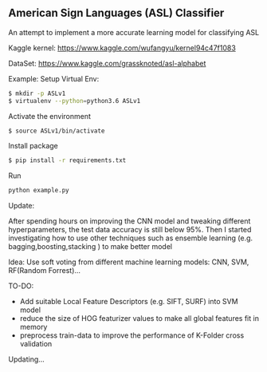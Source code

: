 ## American Sign Languages (ASL) Classifier


An attempt to implement a more accurate learning model for classifying ASL


Kaggle kernel: https://www.kaggle.com/wufangyu/kernel94c47f1083

DataSet: https://www.kaggle.com/grassknoted/asl-alphabet

Example:
Setup Virtual Env: 
```bash
$ mkdir -p ASLv1
$ virtualenv --python=python3.6 ASLv1
```

Activate the environment
```bash
$ source ASLv1/bin/activate
```

Install package 
```bash
$ pip install -r requirements.txt
```

Run
```bash
python example.py
```

Update:

After spending hours on improving the  CNN model and tweaking different hyperparameters,  the test data accuracy is still below 95%. Then I started investigating how to use other techniques such as ensemble learning (e.g. bagging,boosting,stacking ) to make better model 

Idea: Use soft voting from different machine learning models: CNN, SVM, RF(Random Forrest)…


TO-DO:
* Add suitable Local Feature Descriptors (e.g. SIFT, SURF) into SVM model
* reduce the size of HOG featurizer values to make all global features fit in memory
* preprocess train-data to improve the performance of K-Folder cross validation 


Updating...
